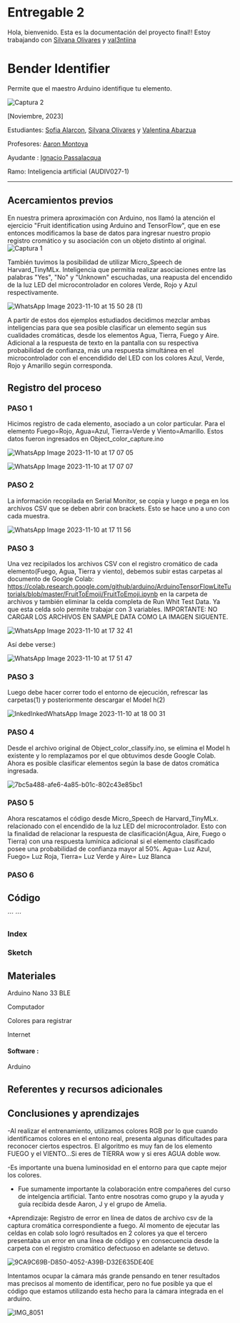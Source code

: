 # Entregable 2
Hola, bienvenido. 
Esta es la documentación del proyecto final!!
Estoy trabajando con [Silvana Olivares](https://github.com/kquita) y [val3ntiina](https://github.com/val3ntiina)



# Bender Identifier
Permite que el maestro Arduino identifique tu elemento.



![Captura 2](https://github.com/sofantasyy/audiv027-2023-2/assets/142052341/d57546f4-74c6-4636-b5b5-2dfc1521bca7)

[Noviembre, 2023]

Estudiantes: [Sofia Alarcon](https://github.com/sofantasyy), [Silvana Olivares](https://github.com/kquita) y [Valentina Abarzua](https://github.com/val3ntiina)

Profesores: [Aaron Montoya](https://github.com/montoyamoraga)

Ayudante : [Ignacio Passalacqua](https://github.com/ipassala)

Ramo: Inteligencia artificial (AUDIV027-1)
_____
## Acercamientos previos
En nuestra primera aproximación con Arduino, nos llamó la atención el ejercicio "Fruit identification using Arduino and TensorFlow", que en ese entonces modificamos la base de datos para ingresar nuestro propio registro cromático y su asociación con un objeto distinto al original.
![Captura 1](https://github.com/sofantasyy/audiv027-2023-2/assets/142052341/ba33585b-9195-4943-a2a8-7b7b2927009c)

También tuvimos la posibilidad de utilizar Micro_Speech de Harvard_TinyMLx. Inteligencia que permitía realizar asociaciones entre las palabras "Yes", "No" y "Unknown" escuchadas, una reapusta del encendido de la luz LED del microcontrolador en colores Verde, Rojo y Azul respectivamente.


![WhatsApp Image 2023-11-10 at 15 50 28 (1)](https://github.com/sofantasyy/audiv027-2023-2/assets/142052341/04a15028-5431-4bbc-9b49-b9f2c9e157f9)

A partir de estos dos ejemplos estudiados decidimos mezclar ambas inteligencias para que sea posible clasificar un elemento según sus cualidades cromáticas, desde los elementos Agua, Tierra, Fuego y Aire. Adicional a la respuesta de texto en la pantalla con su respectiva probabilidad de confianza, más una respuesta simultánea en el microcontrolador con el encendidido del LED con los colores Azul, Verde, Rojo y Amarillo según corresponda.
## Registro del proceso 
### PASO 1
Hicimos registro de cada elemento, asociado a un color particular. Para el elemento Fuego=Rojo, Agua=Azul, Tierra=Verde y Viento=Amarillo. Estos datos fueron ingresados en Object_color_capture.ino

![WhatsApp Image 2023-11-10 at 17 07 05](https://github.com/sofantasyy/audiv027-2023-2/assets/142052341/ba57dd30-d2e6-4947-a0a2-19f359f121fa)

![WhatsApp Image 2023-11-10 at 17 07 07](https://github.com/sofantasyy/audiv027-2023-2/assets/142052341/b7243c1e-58c7-43ef-8b3c-77fe208de28f)


### PASO 2
La información recopilada en Serial Monitor, se copia y luego e pega en los archivos CSV que se deben abrir con brackets. Esto se hace uno a uno con cada muestra.

![WhatsApp Image 2023-11-10 at 17 11 56](https://github.com/sofantasyy/audiv027-2023-2/assets/142052341/a9a7eaad-dae6-4554-b5d0-127b48c5a154)


### PASO 3
Una vez recipilados los archivos CSV con el registro cromático de cada elemento(Fuego, Agua, Tierra y viento), debemos subir estas carpetas al documento de Google Colab: https://colab.research.google.com/github/arduino/ArduinoTensorFlowLiteTutorials/blob/master/FruitToEmoji/FruitToEmoji.ipynb en la carpeta de archivos y también eliminar la celda completa de Run Whit Test Data. Ya que esta celda solo permite trabajar con 3 variables. IMPORTANTE: NO CARGAR LOS ARCHIVOS EN SAMPLE DATA COMO LA IMAGEN SIGUENTE.

![WhatsApp Image 2023-11-10 at 17 32 41](https://github.com/sofantasyy/audiv027-2023-2/assets/142052341/1f0f61a7-ffed-4d4f-ac17-3734d9138751)

Así debe verse:)

![WhatsApp Image 2023-11-10 at 17 51 47](https://github.com/sofantasyy/audiv027-2023-2/assets/142052341/e43a508b-88a0-45b9-9305-4b7fe1aa12a2)


### PASO 3
Luego debe hacer correr todo el entorno de ejecución, refrescar las carpetas(1) y posteriormente descargar el Model h(2)

![InkedInkedWhatsApp Image 2023-11-10 at 18 00 31](https://github.com/sofantasyy/audiv027-2023-2/assets/142052341/5194d645-13ac-4e10-ae63-647a4ed012cd)


### PASO 4
Desde el archivo original de Object_color_classify.ino, se elimina el Model h existente y lo remplazamos por el que obtuvimos desde Google Colab. Ahora es posible clasificar elementos según la base de datos cromática ingresada.

![7bc5a488-afe6-4a85-b01c-802c43e85bc1](https://github.com/sofantasyy/audiv027-2023-2/assets/142052341/71de6014-44ce-4c1f-93b4-3cb4a6b49af4)


### PASO 5
Ahora rescatamos el código desde Micro_Speech de Harvard_TinyMLx. relacionado con el encendido de la luz LED del microcontrolador. Esto con la finalidad de relacionar la respuesta de clasificación(Agua, Aire, Fuego o Tierra) con una respuesta lumínica adicional si el elemento clasificado posee una probabilidad de confianza mayor al 50%. Agua= Luz Azul, Fuego= Luz Roja, Tierra= Luz Verde y Aire= Luz Blanca


### PASO 6


## Código
´´´
´´´


### Index


### Sketch





## Materiales 
Arduino Nano 33 BLE

Computador

Colores para registrar

Internet


 #### Software : 
Arduino

## Referentes y recursos adicionales


## Conclusiones y aprendizajes
-Al realizar el entrenamiento, utilizamos colores RGB por lo que cuando identificamos colores en el entono real, presenta algunas dificultades para reconocer ciertos espectros. El algoritmo es muy fan de los elemento FUEGO y el VIENTO...Si eres de TIERRA wow y si eres AGUA doble wow. 

-Es importante una buena luminosidad en el entorno para que capte mejor los colores.

- Fue sumamente importante la colaboración entre compañeres del curso de intelgencia artificial. Tanto entre nosotras como grupo y la ayuda y guía recibida desde Aaron, J y el grupo de Amelia.
  
+Aprendizaje: Registro de error en línea de datos de archivo csv de la captura cromática correspondiente a fuego.
Al momento de ejecutar las celdas en colab solo logró resultados en 2 colores ya que el tercero presentaba un error en una línea de código y en consecuencia desde la carpeta con el registro cromático defectuoso en adelante se detuvo.

![9CA9C69B-D850-4052-A39B-D32E635DE40E](https://github.com/sofantasyy/audiv027-2023-2/assets/142052341/6d85d823-9e42-460f-bc12-8eb665a4e141)

Intentamos ocupar la cámara más grande pensando en tener resultados mas precisos al momento de identificar, pero no fue posible ya que el código que estamos utilizando esta hecho para la cámara integrada en el arduino.

![IMG_8051](https://github.com/sofantasyy/audiv027-2023-2/assets/142052341/2fc41cf0-0345-4aab-9c5c-6d3113c0b363)
